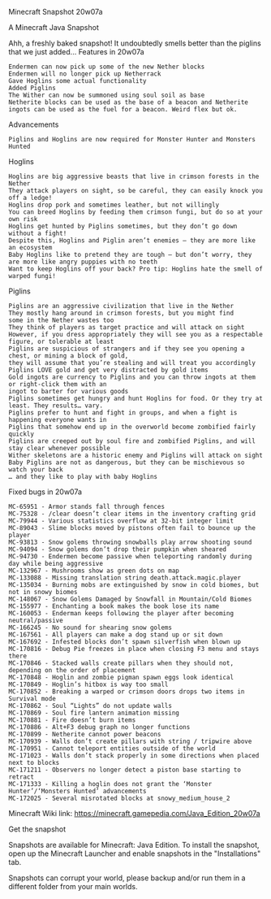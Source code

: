 
Minecraft Snapshot 20w07a

A Minecraft Java Snapshot

Ahh, a freshly baked snapshot! It undoubtedly smells better than the piglins that we just added...
Features in 20w07a

    Endermen can now pick up some of the new Nether blocks
    Endermen will no longer pick up Netherrack
    Gave Hoglins some actual functionality
    Added Piglins
    The Wither can now be summoned using soul soil as base
    Netherite blocks can be used as the base of a beacon and Netherite ingots can be used as the fuel for a beacon. Weird flex but ok.

Advancements

    Piglins and Hoglins are now required for Monster Hunter and Monsters Hunted

Hoglins

    Hoglins are big aggressive beasts that live in crimson forests in the Nether
    They attack players on sight, so be careful, they can easily knock you off a ledge!
    Hoglins drop pork and sometimes leather, but not willingly
    You can breed Hoglins by feeding them crimson fungi, but do so at your own risk
    Hoglins get hunted by Piglins sometimes, but they don’t go down without a fight!
    Despite this, Hoglins and Piglin aren’t enemies – they are more like an ecosystem
    Baby Hoglins like to pretend they are tough – but don’t worry, they are more like angry puppies with no teeth
    Want to keep Hoglins off your back? Pro tip: Hoglins hate the smell of warped fungi!

Piglins

    Piglins are an aggressive civilization that live in the Nether
    They mostly hang around in crimson forests, but you might find
    some in the Nether wastes too
    They think of players as target practice and will attack on sight
    However, if you dress appropriately they will see you as a respectable figure, or tolerable at least
    Piglins are suspicious of strangers and if they see you opening a chest, or mining a block of gold,
    they will assume that you’re stealing and will treat you accordingly
    Piglins LOVE gold and get very distracted by gold items
    Gold ingots are currency to Piglins and you can throw ingots at them or right-click them with an
    ingot to barter for various goods
    Piglins sometimes get hungry and hunt Hoglins for food. Or they try at least. They results… vary.
    Piglins prefer to hunt and fight in groups, and when a fight is happening everyone wants in
    Piglins that somehow end up in the overworld become zombified fairly quickly
    Piglins are creeped out by soul fire and zombified Piglins, and will stay clear whenever possible
    Wither skeletons are a historic enemy and Piglins will attack on sight
    Baby Piglins are not as dangerous, but they can be mischievous so watch your back
    … and they like to play with baby Hoglins

Fixed bugs in 20w07a

    MC-65951 - Armor stands fall through fences
    MC-75328 - /clear doesn’t clear items in the inventory crafting grid
    MC-79944 - Various statistics overflow at 32-bit integer limit
    MC-89043 - Slime blocks moved by pistons often fail to bounce up the player
    MC-93813 - Snow golems throwing snowballs play arrow shooting sound
    MC-94094 - Snow golems don’t drop their pumpkin when sheared
    MC-94730 - Endermen become passive when teleporting randomly during day while being aggressive
    MC-132967 - Mushrooms show as green dots on map
    MC-133088 - Missing translation string death.attack.magic.player
    MC-135034 - Burning mobs are extinguished by snow in cold biomes, but not in snowy biomes
    MC-148067 - Snow Golems Damaged by Snowfall in Mountain/Cold Biomes
    MC-155977 - Enchanting a book makes the book lose its name
    MC-160053 - Enderman keeps following the player after becoming neutral/passive
    MC-166245 - No sound for shearing snow golems
    MC-167561 - All players can make a dog stand up or sit down
    MC-167692 - Infested blocks don’t spawn silverfish when blown up
    MC-170816 - Debug Pie freezes in place when closing F3 menu and stays there
    MC-170846 - Stacked walls create pillars when they should not, depending on the order of placement
    MC-170848 - Hoglin and zombie pigman spawn eggs look identical
    MC-170849 - Hoglin’s hitbox is way too small
    MC-170852 - Breaking a warped or crimson doors drops two items in Survival mode
    MC-170862 - Soul “Lights” do not update walls
    MC-170869 - Soul fire lantern animation missing
    MC-170881 - Fire doesn’t burn items
    MC-170886 - Alt+F3 debug graph no longer functions
    MC-170899 - Netherite cannot power beacons
    MC-170939 - Walls don’t create pillars with string / tripwire above
    MC-170951 - Cannot teleport entities outside of the world
    MC-171023 - Walls don’t stack properly in some directions when placed next to blocks
    MC-171211 - Observers no longer detect a piston base starting to retract
    MC-171333 - Killing a hoglin does not grant the ‘Monster Hunter’/‘Monsters Hunted’ advancements
    MC-172025 - Several misrotated blocks at snowy_medium_house_2

Minecraft Wiki link: https://minecraft.gamepedia.com/Java_Edition_20w07a

Get the snapshot

Snapshots are available for Minecraft: Java Edition. To install the snapshot, open up the Minecraft Launcher and enable snapshots in the "Installations" tab.

Snapshots can corrupt your world, please backup and/or run them in a different folder from your main worlds.
